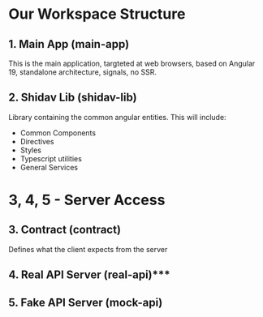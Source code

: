 # Our Workspace Structure

## 1. Main App (main-app)
This is the main application, targteted at web browsers, based on Angular 19, standalone architecture, signals, no SSR.

## 2. Shidav Lib (shidav-lib)
Library containing the common angular entities. This will include:
* Common Components
* Directives
* Styles
* Typescript utilities
* General Services

# 3, 4, 5 - Server Access

## 3. Contract (contract)
Defines what the client expects from the server

## 4. Real API Server (real-api)***

## 5. Fake API Server (mock-api)


